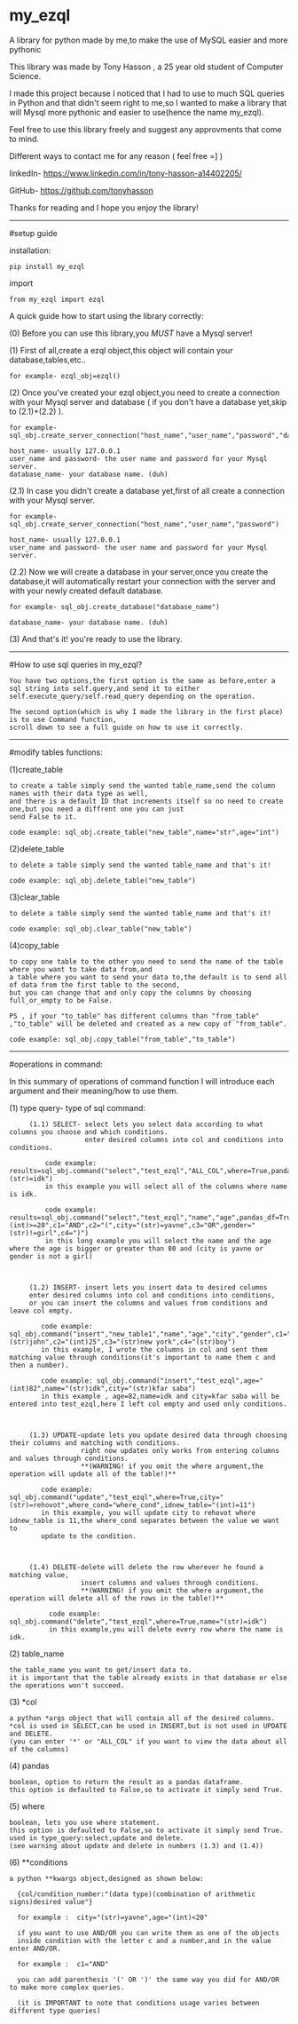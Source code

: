 # my_ezql
 A library for python made by me,to make the use of MySQL easier and more pythonic


This library was made by Tony Hasson , a 25 year old student of Computer Science.

I made this project because I noticed that I had to use to much SQL queries in Python
and that didn't seem right to me,so I wanted to make a library that will Mysql more
pythonic and easier to use(hence the name my_ezql).

Feel free to use this library freely and suggest any approvments that come to mind.

Different ways to contact me for any reason ( feel free =] )

linkedIn- https://www.linkedin.com/in/tony-hasson-a14402205/

GitHub- https://github.com/tonyhasson

Thanks for reading and I hope you enjoy the library!


********************************

#setup guide

installation:
 
    pip install my_ezql
import
    
    from my_ezql import ezql

A quick guide how to start using the library correctly:

   (0) Before you can use this library,you *MUST* have a Mysql server!
   
   
   
   (1) First of all,create a ezql object,this object will contain your database,tables,etc..
   
    for example- ezql_obj=ezql()
    
            
   (2) Once you've created your ezql object,you need to create a connection with your Mysql server and database
   ( if you don't have a database yet,skip to (2.1)+(2.2) ).
            
    for example- sql_obj.create_server_connection("host_name","user_name","password","database_name")
    
    host_name- usually 127.0.0.1 
    user_name and password- the user name and password for your Mysql server.
    database_name- your database name. (duh)
                     
        
    
   (2.1) In case you didn't create a database yet,first of all create a connection with your Mysql server.
          
    for example- sql_obj.create_server_connection("host_name","user_name","password")
       
    host_name- usually 127.0.0.1 
    user_name and password- the user name and password for your Mysql server.
          
          
   (2.2) Now we will create a database in your server,once you create the database,it will automatically restart your connection
        with the server and with your newly created default database.
        
    for example- sql_obj.create_database("database_name")
    
    database_name- your database name. (duh)
    
    
    
   (3) And that's it! you're ready to use the library.
   
   
   
   
********************************   
 #How to use sql queries in my_ezql?

    You have two options,the first option is the same as before,enter a sql string into self.query,and send it to either
    self.execute_query/self.read_query depending on the operation.
    
    The second option(which is why I made the library in the first place) is to use Command function,
    scroll down to see a full guide on how to use it correctly.
   
  
********************************
  #modify tables functions:
    
   (1)create_table
   
    to create a table simply send the wanted table_name,send the column names with their data type as well,
    and there is a default ID that increments itself so no need to create one,but you need a diffrent one you can just
    send False to it.
        
    code example: sql_obj.create_table("new_table",name="str",age="int")  
     
   (2)delete_table
   
    to delete a table simply send the wanted table_name and that's it!
    
    code example: sql_obj.delete_table("new_table")
     
     
   (3)clear_table
   
    to delete a table simply send the wanted table_name and that's it!
    
    code example: sql_obj.clear_table("new_table")
     
   (4)copy_table
   
    to copy one table to the other you need to send the name of the table where you want to take data from,and
    a table where you want to send your data to,the default is to send all of data from the first table to the second,
    but you can change that and only copy the columns by choosing full_or_empty to be False.
    
    PS , if your "to_table" has different columns than "from_table" ,"to_table" will be deleted and created as a new copy of "from_table".
    
    code example: sql_obj.copy_table("from_table","to_table")
********************************
  #operations in command:  
    
   In this summary of operations of command function I will introduce each argument and their meaning/how to use them.
    
   (1) type query- type of sql command:
     
         (1.1) SELECT- select lets you select data according to what columns you choose and which conditions.
                       enter desired columns into col and conditions into conditions.
         
             code example: results=sql_obj.command("select","test_ezql","ALL_COL",where=True,pandas_df=True,name="(str)=idk")
             in this example you will select all of the columns where name is idk.
             
             code example:  results=sql_obj.command("select","test_ezql","name","age",pandas_df=True,where=True,age="(int)>=20",c1="AND",c2="(",city="(str)=yavne",c3="OR",gender="(str)!=girl",c4=")")
             in this long example you will select the name and the age where the age is bigger or greater than 80 and (city is yavne or gender is not a girl)
         
         
         
         (1.2) INSERT- insert lets you insert data to desired columns  
         enter desired columns into col and conditions into conditions,
         or you can insert the columns and values from conditions and leave col empty.
            
            code example: sql_obj.command("insert","new_table1","name","age","city","gender",c1="(str)john",c2="(int)25",c3="(str)new york",c4="(str)boy")
            in this example, I wrote the columns in col and sent them matching value through conditions(it's important to name them c and then a number).
                  
            code example: sql_obj.command("insert","test_ezql",age="(int)82",name="(str)idk",city="(str)kfar saba")
            in this example , age=82,name=idk and city=kfar saba will be entered into test_ezql,here I left col empty and used only conditions.
    
    
    
         (1.3) UPDATE-update lets you update desired data through choosing their columns and matching with conditions.
                      right now updates only works from entering columns and values through conditions.
                      **(WARNING! if you omit the where argument,the operation will update all of the table!)**
            
            code example: sql_obj.command("update","test_ezql",where=True,city="(str)=rehovot",where_cond="where_cond",idnew_table="(int)=11")
            in this example, you will update city to rehovot where idnew_table is 11,the where_cond separates between the value we want to
            update to the condition. 
            
            
            
         (1.4) DELETE-delete will delete the row wherever he found a matching value,
                      insert columns and values through conditions.
                      **(WARNING! if you omit the where argument,the operation will delete all of the rows in the table!)**
            
              code example: sql_obj.command("delete","test_ezql",where=True,name="(str)=idk")
              in this example,you will delete every row where the name is idk.
                      
 
   (2) table_name
                    
    the table_name you want to get/insert data to.
    it is important that the table already exists in that database or else the operations won't succeed.
                    
   (3) *col
    
    a python *args object that will contain all of the desired columns.
    *col is used in SELECT,can be used in INSERT,but is not used in UPDATE and DELETE.
    (you can enter '*' or "ALL_COL" if you want to view the data about all of the columns)
     
     
   (4) pandas
        
    boolean, option to return the result as a pandas dataframe.
    this option is defaulted to False,so to activate it simply send True.
                
                   
   (5) where
    
    boolean, lets you use where statement.
    this option is defaulted to False,so to activate it simply send True.
    used in type_query:select,update and delete.
    (see warning about update and delete in numbers (1.3) and (1.4))
     
     
   (6) **conditions
   
    a python **kwargs object,designed as shown below:
    
      {col/condition_number:"(data type)(combination of arithmetic signs)desired value"} 
      
      for example :  city="(str)=yavne",age="(int)<20"
      
      if you want to use AND/OR you can write them as one of the objects
      inside condition with the letter c and a number,and in the value enter AND/OR.
      
      for example :  c1="AND"
      
      you can add parenthesis '(' OR ')' the same way you did for AND/OR to make more complex queries.
                       
      (it is IMPORTANT to note that conditions usage varies between different type queries)